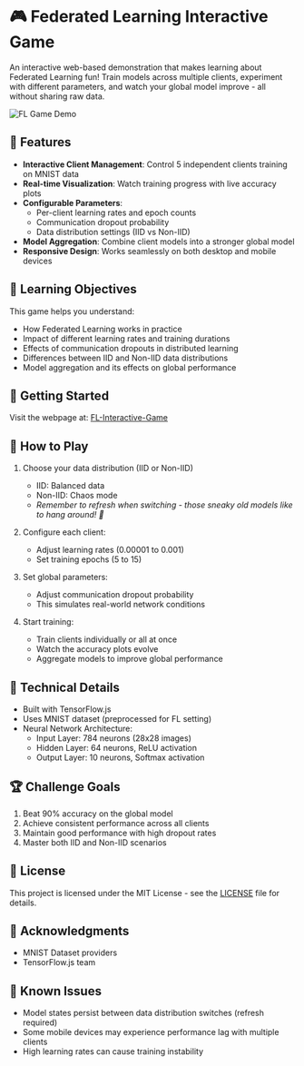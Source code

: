 # 🎮 Federated Learning Interactive Game

An interactive web-based demonstration that makes learning about Federated Learning fun! Train models across multiple clients, experiment with different parameters, and watch your global model improve - all without sharing raw data.

![FL Game Demo](demo.gif)

## 🌟 Features

- **Interactive Client Management**: Control 5 independent clients training on MNIST data
- **Real-time Visualization**: Watch training progress with live accuracy plots
- **Configurable Parameters**: 
  - Per-client learning rates and epoch counts
  - Communication dropout probability
  - Data distribution settings (IID vs Non-IID)
- **Model Aggregation**: Combine client models into a stronger global model
- **Responsive Design**: Works seamlessly on both desktop and mobile devices

## 🎯 Learning Objectives

This game helps you understand:
- How Federated Learning works in practice
- Impact of different learning rates and training durations
- Effects of communication dropouts in distributed learning
- Differences between IID and Non-IID data distributions
- Model aggregation and its effects on global performance

## 🚀 Getting Started

Visit the webpage at: [FL-Interactive-Game](https://amanpriyanshu.github.io/FL-Interactive-Game/)

## 🎲 How to Play

1. Choose your data distribution (IID or Non-IID)
   - IID: Balanced data
   - Non-IID: Chaos mode
   - *Remember to refresh when switching - those sneaky old models like to hang around! 🔄*

2. Configure each client:
   - Adjust learning rates (0.00001 to 0.001)
   - Set training epochs (5 to 15)

3. Set global parameters:
   - Adjust communication dropout probability
   - This simulates real-world network conditions

4. Start training:
   - Train clients individually or all at once
   - Watch the accuracy plots evolve
   - Aggregate models to improve global performance

## 🔧 Technical Details

- Built with TensorFlow.js
- Uses MNIST dataset (preprocessed for FL setting)
- Neural Network Architecture:
  - Input Layer: 784 neurons (28x28 images)
  - Hidden Layer: 64 neurons, ReLU activation
  - Output Layer: 10 neurons, Softmax activation

## 🏆 Challenge Goals

1. Beat 90% accuracy on the global model
2. Achieve consistent performance across all clients
3. Maintain good performance with high dropout rates
4. Master both IID and Non-IID scenarios

## 📄 License

This project is licensed under the MIT License - see the [LICENSE](LICENSE) file for details.

## 🙏 Acknowledgments

- MNIST Dataset providers
- TensorFlow.js team

## 🐛 Known Issues

- Model states persist between data distribution switches (refresh required)
- Some mobile devices may experience performance lag with multiple clients
- High learning rates can cause training instability
